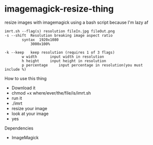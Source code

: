 # imagemagick-resize-thing
resize images with imagemagick using a bash script because I'm lazy af

```
imrt.sh --flag(s) resolution fileIn.jpg fileOut.png
-s --shift	Resolution breaking image aspect ratio
		syntax	1920x1080
			3000x100%

-k --keep	keep resolution (requires 1 of 3 flags)
		w width		 input width in resolution
		h height	 input height in resolution
		p percentage	 input percentage in resolution(you must include %)
```

How to use this thing
- Download it
- chmod +x where/ever/the/file/is/imrt.sh
- run it
- ./imrt
- resize your image
- look at your image
- yes

Dependencies
- ImageMagick
